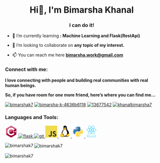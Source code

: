 <h1 align="center">Hi👋, I'm Bimarsha Khanal</h1>
<h3 align="center">I can do it!</h3>

- 🌱 I’m currently learning **: Machine Learning and Flask(RestApi)**

- 👯 I’m looking to collaborate on **any topic of my interest.**

- 📫 You can reach me here **bimarsha.work@gmail.com**

<h3 align="left">Connect with me:</h3>
  
  **I love connecting with people and building real communities with real human beings.**

  **So, if you have room for one more friend, here’s where you can find me…**
<p align="left">
<a href="https://twitter.com/bimarshak7" target="blank"><img align="center" src="https://raw.githubusercontent.com/rahuldkjain/github-profile-readme-generator/master/src/images/icons/Social/twitter.svg" alt="bimarshak7" height="30" width="40" /></a>
<a href="https://linkedin.com/in/bimarsha-k-4636b6118" target="blank"><img align="center" src="https://raw.githubusercontent.com/rahuldkjain/github-profile-readme-generator/master/src/images/icons/Social/linked-in-alt.svg" alt="bimarsha-k-4636b6118" height="30" width="40" /></a>
<a href="https://stackoverflow.com/users/13677542" target="blank"><img align="center" src="https://raw.githubusercontent.com/rahuldkjain/github-profile-readme-generator/master/src/images/icons/Social/stack-overflow.svg" alt="13677542" height="30" width="40" /></a>
<a href="https://www.hackerrank.com/khanalbimarsha7" target="blank"><img align="center" src="https://raw.githubusercontent.com/rahuldkjain/github-profile-readme-generator/master/src/images/icons/Social/hackerrank.svg" alt="khanalbimarsha7" height="30" width="40" /></a>
</p>

<h3 align="left">Languages and Tools:</h3>
<p align="left"> <a href="https://www.w3schools.com/cpp/" target="_blank" rel="noreferrer"> <img src="https://raw.githubusercontent.com/devicons/devicon/master/icons/cplusplus/cplusplus-original.svg" alt="cplusplus" width="40" height="40"/> </a> <a href="https://flask.palletsprojects.com/" target="_blank" rel="noreferrer"> <img src="https://www.vectorlogo.zone/logos/pocoo_flask/pocoo_flask-icon.svg" alt="flask" width="40" height="40"/> </a> <a href="https://git-scm.com/" target="_blank" rel="noreferrer"> <img src="https://www.vectorlogo.zone/logos/git-scm/git-scm-icon.svg" alt="git" width="40" height="40"/> </a> <a href="https://developer.mozilla.org/en-US/docs/Web/JavaScript" target="_blank" rel="noreferrer"> <img src="https://raw.githubusercontent.com/devicons/devicon/master/icons/javascript/javascript-original.svg" alt="javascript" width="40" height="40"/> </a> <a href="https://www.linux.org/" target="_blank" rel="noreferrer"> <img src="https://raw.githubusercontent.com/devicons/devicon/master/icons/linux/linux-original.svg" alt="linux" width="40" height="40"/> </a> <a href="https://www.python.org" target="_blank" rel="noreferrer"> <img src="https://raw.githubusercontent.com/devicons/devicon/master/icons/python/python-original.svg" alt="python" width="40" height="40"/> </a> <a href="https://reactjs.org/" target="_blank" rel="noreferrer"> <img src="https://raw.githubusercontent.com/devicons/devicon/master/icons/react/react-original-wordmark.svg" alt="react" width="40" height="40"/> </a> </p>

<p><img align="left" src="https://github-readme-stats.vercel.app/api/top-langs?username=bimarshak7&show_icons=true&locale=en&layout=compact" alt="bimarshak7" /></p>

<p>&nbsp;<img align="center" src="https://github-readme-stats.vercel.app/api?username=bimarshak7&show_icons=true&locale=en" alt="bimarshak7" /></p>

<p><img align="center" src="https://github-readme-streak-stats.herokuapp.com/?user=bimarshak7&" alt="bimarshak7" /></p>
